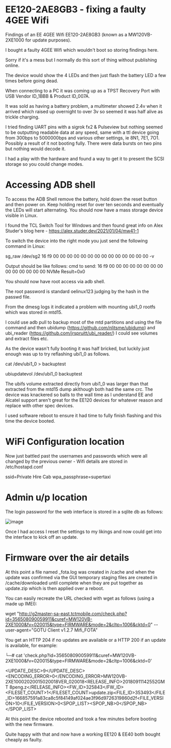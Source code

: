 # EE120-2AE8GB3 - fixing a faulty 4GEE Wifi
Findings of an EE 4GEE Wifi EE120-2AE8GB3 (known as a MW120VB-2XE1000 for update purposes).

I bought a faulty 4GEE Wifi which wouldn't boot so storing findings here. 

Sorry if it's a mess but I normally do this sort of thing without publishing online.

The device would show the 4 LEDs and then just flash the battery LED a few times before going dead. 

When connecting to a PC it was coming up as a TPST Recovery Port with USB Vendor ID_1BBB & Product ID_007A.

It was sold as having a battery problem, a multimeter showed 2.4v when it arrived which raised up overnight to over 3v so seemed it was half alive as trickle charging.

I tried finding UART pins with a sigrok fx2 & Pulseview but nothing seemed to be outputting readable data at any speed, same with a ttl device going from 300bps to 5000000bps and various other settings, ie 8N1, 7E1, 7O1. Possibly a result of it not booting fully. There were data bursts on two pins but nothing would decode it.

I had a play with the hardware and found a way to get it to present the SCSI storage so you could change modes.

# Accessing ADB shell
To access the ADB Shell remove the battery, hold down the reset button and then power on. 
Keep holding reset for over ten seconds and eventually the LEDs will start alternating.
You should now have a mass storage device visible in Linux.

I found the TCL Switch Tool for Windows and then found great info on Alex Studer's blog here - https://alex.studer.dev/2021/01/04/mw41-1

To switch the device into the right mode you just send the following command in Linux:

sg_raw /dev/sg2 16 f9 00 00 00 00 00 00 00 00 00 00 00 00 00 00 -v

Output should be like follows:
cmd to send: 
16 f9 00 00 00 00 00 00  00 00 00 00 00 00 00 00
NVMe Result=0x0

You should now have root access via adb shell.

The root password is standard oelinux123 judging by the hash in the passwd file.

From the dmesg logs it indicated a problem with mounting ubi1_0 rootfs which was stored in mtd15.

I could use adb pull to backup most of the mtd partitions and using the file command and then ubidump (https://github.com/nlitsme/ubidump) and ubi_reader (https://github.com/jrspruitt/ubi_reader/) I could see volumes and extract files etc.

As the device wasn't fully booting it was half bricked, but luckily just enough was up to try reflashing ubi1_0 as follows.

cat /dev/ubi1_0 > backuptest

ubiupdatevol /dev/ubi1_0 backuptest

The ubifs volume extracted directly from ubi1_0 was larger than that extracted from the mtd15 dump aklthough both had the same crc. The device was knackered so balls to the wall time as I understand EE and Alcatel support aren't great for the EE120 devices for whatever reason and replace with other spec devices.

I used software reboot to ensure it had time to fully finish flashing and this time the device booted.

# WiFi Configuration location
Now just battled past the usernames and passwords which were all changed by the previous owner - Wifi details are stored in /etc/hostapd.conf

ssid=Private Hire Cab
wpa_passphrase=supertaxi

# Admin u/p location
The login password for the web interface is stored in a sqlite db as follows:

![image](https://user-images.githubusercontent.com/32154290/127005315-88f95511-af9b-4e77-b6b3-4fdc57dbe7ad.png)

Once I had access I reset the settings to my likings and now could get into the interface to kick off an update.

# Firmware over the air details
At this point a file named _fota.log was created in /cache and when the update was confirmed via the GUI temporary staging files are created in /cache/downloaded until complete when they are put together as update.zip which is then applied over a reboot.

You can easily recreate the URL checked with wget as follows (using a made up IMEI):

wget "http://g2master-sa-east.tctmobile.com/check.php?id=356508090059911&curef=MW120VB-2XE1000&fv=020015&type=FIRMWARE&mode=2&cltp=1006&cktd=0" --user-agent="GOTU Client v1.2.7 Mifi_FOTA"

You get an HTTP 204 if no updates are available or a HTTP 200 if an update is available, for example:

└─# cat 'check.php?id=356508090059911&curef=MW120VB-2XE1000&fv=020015&type=FIRMWARE&mode=2&cltp=1006&cktd=0'
<?xml version="1.0" encoding="utf-8"?>
<GOTU><UPDATE_DESC>9</UPDATE_DESC><ENCODING_ERROR>0</ENCODING_ERROR><CUREF>MW120VB-2XE1000</CUREF><VERSION><TYPE>2</TYPE><FV>020015</FV><TV>020018</TV><SVN>VER_020018</SVN><RELEASE_INFO><year>2018</year><month>09</month><day>11</day><hour>14</hour><minute>25</minute><second>52</second><timezone>GMT 8</timezone><publisher>peng.z</publisher></RELEASE_INFO></VERSION><FIRMWARE><FW_ID>325843</FW_ID><FILESET_COUNT>1</FILESET_COUNT><FILESET><FILE><FILENAME>update.zip</FILENAME><FILE_ID>353493</FILE_ID><SIZE>16685759</SIZE><CHECKSUM>1a83ca8c5f84149af024ae3f96d9726319860d2f</CHECKSUM><FILE_VERSION>10</FILE_VERSION><INDEX>0</INDEX></FILE></FILESET></FIRMWARE><SPOP_LIST><SPOP_NB>0</SPOP_NB></SPOP_LIST><DESCRIPTION/></GOTU>

At this point the device rebooted and took a few minutes before booting with the new firmware.

Quite happy with that and now have a working EE120 & EE40 both bought cheaply as faulty.
